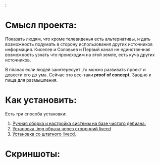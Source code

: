 : 



# Смысл проекта:
Показать людям, что кроме телевиденья есть альтернативы, и дать возможность подумать в сторону использования других источников информация.
Киселев и Соловьев и Первый канал  не единственная возможность узнать что происходим на этой земле, есть куча других источников.



В планах если людей заинтересует ,то можно развивать проект и довести его до ума.
Сейчас это все-таки **proof of concept.** Заодно и пища для размышления. 


# Как установить:

Есть три способа установки: 
1) [Ручная сборка и настройка системы на базе чистого дебиана.](https://github.com/alex5250/replace-tv-os/blob/main/manual/manual.md)
2) [Установка .img образа через сторонний livecd](https://github.com/alex5250/replace-tv-os/blob/main/manual/double_usb_install.md)
3) [Установка со штатного livecd.](https://github.com/alex5250/replace-tv-os/blob/main/manual/livecd.md)


# Скриншоты:
